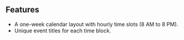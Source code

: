 ## Features
- A one-week calendar layout with hourly time slots (8 AM to 8 PM).
- Unique event titles for each time block.

